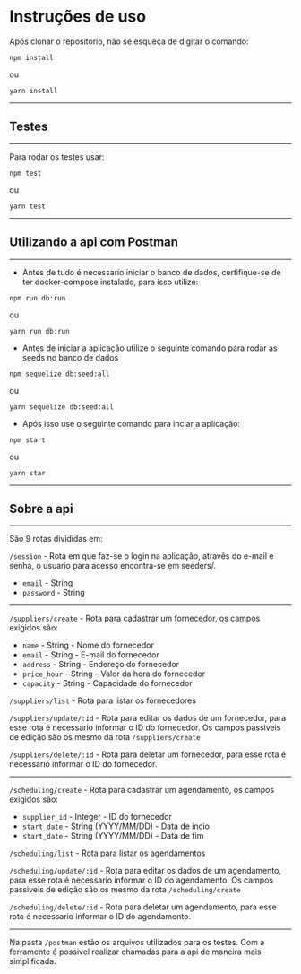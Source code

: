 # Instruções de uso

Após clonar o repositorio, não se esqueça de digitar o comando:
```
npm install
```
ou
```
yarn install
```
---
## Testes
---
Para rodar os testes usar: 
```
npm test
```
ou
```
yarn test
```
---
## Utilizando a api com Postman
---
- Antes de tudo é necessario iniciar o banco de dados, certifique-se de ter docker-compose instalado, para isso utilize:
```
npm run db:run
``` 
ou
```
yarn run db:run
``` 
- Antes de iniciar a aplicação utilize o seguinte comando para rodar as seeds no banco de dados
```
npm sequelize db:seed:all
``` 
ou
```
yarn sequelize db:seed:all
``` 

- Após isso use o seguinte comando para inciar a aplicação:
```
npm start
``` 
ou
```
yarn star
```
---
## Sobre a api
---

São 9 rotas divididas em:

`/session` - Rota em que faz-se o login na aplicação, atravês do e-mail e senha, o usuario para acesso encontra-se em seeders/.
- `email` - String
- `password` - String
___
`/suppliers/create` - Rota para cadastrar um fornecedor, os campos exigidos são: 
- `name` - String - Nome do fornecedor
- `email` - String - E-mail do fornecedor
- `address` - String - Endereço do fornecedor
- `price_hour` - String - Valor da hora do fornecedor
- `capacity` - String - Capacidade do fornecedor 

`/suppliers/list` - Rota para listar os fornecedores

`/suppliers/update/:id` - Rota para editar os dados de um fornecedor, para esse rota é necessario informar o ID do fornecedor. Os campos passiveis de edição são os mesmo da rota `/suppliers/create`

`/suppliers/delete/:id` - Rota para deletar um fornecedor, para esse rota é necessario informar o ID do fornecedor.
___
`/scheduling/create` - Rota para cadastrar um agendamento, os campos exigidos são: 
- `supplier_id` - Integer - ID do fornecedor
- `start_date` - String (YYYY/MM/DD) - Data de incio
- `start_date` - String (YYYY/MM/DD) - Data de fim 

`/scheduling/list` - Rota para listar os agendamentos

`/scheduling/update/:id` - Rota para editar os dados de um agendamento, para esse rota é necessario informar o ID do agendamento. Os campos passiveis de edição são os mesmo da rota `/scheduling/create`

`/scheduling/delete/:id` - Rota para deletar um agendamento, para esse rota é necessario informar o ID do agendamento.
___

Na pasta `/postman` estão os arquivos utilizados para os testes. Com a ferramente é possivel realizar chamadas para a api de maneira mais simplificada.
 